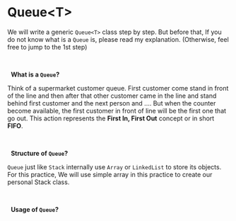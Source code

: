 # Queue\<T\>
We will write a generic `Queue<T>` class step by step. But before that, If you do not know what is a `Queue` is, please read my explanation. (Otherwise, feel free to jump to the 1st step) 

&nbsp;

&nbsp;
**What is a `Queue`?**

Think of a supermarket customer queue. First customer come stand in front of the line and then after that other customer came in the line and stand behind first customer and the next person and .... But when the counter become available, the first customer in front of line will be the first one that go out. This action represents the **First In, First Out** concept or in short **FIFO**.

&nbsp;

&nbsp;
**Structure of `Queue`?**

`Queue` just like `Stack` internally use `Array` or `LinkedList` to store its objects. For this practice, We will use simple array in this practice to create our personal Stack class.

&nbsp;

&nbsp;
**Usage of `Queue`?**

